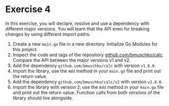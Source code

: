 # Exercise 4

In this exercise, you will declare, resolve and use a dependency with different major versions. You will learn that the API even for breaking changes by using different import paths.

1. Create a new `main.go` file in a new directory. Initialize Go Modules for this project.
2. Inspect the code and tags of the repository [github.com/bmuschko/calc](https://github.com/bmuschko/calc). Compare the API between the major versions v1 and v2.
2. Add the dependency `github.com/bmuschko/calc` with version `v1.0.0`.
3. Import the library, use the `Add` method in your `main.go` file and print out the return value.
4. Add the dependency `github.com/bmuschko/calc/v2` with version `v2.0.0`.
5. Import the library with version 2, use the `Add` method in your `main.go` file and print out the return value. Function calls from both versions of the library should live alongside.